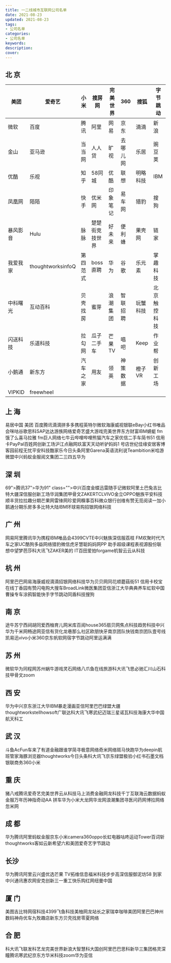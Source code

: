 ```yaml
---
title: 一二线城市互联网公司名单
date: 2021-08-23
updated: 2021-08-23
tags:
- 公司名单
categories:
- 公司名单
keywords: 
description: 
cover: 
---
```


## **北 京**

| 美团 | 爱奇艺 | 小米 | 搜房网 | 完美世界 | 360 | 搜狐 | 字节跳动 |
| ---    | ---   | ---   | ---    | ---   | ---   | ---    | ---   |
| 微软 | 百度 | 腾讯 | 阿里 | 网易 | 京东 | 滴滴 | 新浪 |
| 金山 | 亚马逊 | 当当网 | 人人贷 | 旷视 | 去哪儿网 | 乐居 | 豌豆荚 |
| 优酷 | 乐视 | 知乎 | 58同城 | 优酷 | 联想 | 明略科技 |  IBM |
| 凤凰网 | 陌陌 | 快手 | 优米网 | 印象笔记 | 易车网 | 猎豹 | 搜狗 |
| 暴风影音 | Hulu | 脉脉 | 楚楚街竞技世界 | 好未来 | 便利蜂 | 果壳网 | 链家 |
| 我爱我家 | thoughtworksinfoQ | 第四范式 | boss 直聘 | 华为 | 谷歌 | 乐元素 | 掌趣科技 |
| 中科曙光 | 互动百科 | 贝壳找房 | 蜜芽 | 浪潮集团 | 智联招聘 | 玩蟹科技 | 北京触控科技 |
| 闪送科技 | 乐道科技 | 拉勾网 | 瓜子二手车 | 芒果 TV | 唱吧  | Keep | 作业帮 |
| 小鹅通 | 新东方 | 汽车之家 | 用友 | 领英 | 神策数据 | 橙子 VR | 创新工场 |
| VIPKID | freewheel |

## **上 海**

易居中国
美团
百度腾讯滴滴拼多多携程英特尔微软海康威视银联eBay小红书唯品会咪咕谷歌思科SAP达达游族网络爱奇艺盛大游戏完美世界东方财富IBM蜻蜓 fm饿了么喜马拉雅 fm巨人网络七牛云哔哩哔哩熊猫汽车之家优信二手车简书51 信用卡PayPal百姓网创新工场沪江点融网玖富天天动听驴妈妈1 号店世纪佳缘安居客博客园前程无忧平安科技酷家乐今日头条阿里Garena英语流利说Teambition米哈游微盟中兴蚂蚁金服阅文集团二三四五华为

## **深 圳**

69">腾讯37">华为91" class="">中兴百度金蝶迅雷随手记微软阿里土巴兔吉比特大疆深信服创新工场华润集团甲骨文ZAKERTCLVIVO金立OPPO魅族平安科技顺丰货拉拉趣分期芒果网雷锋网珍爱网糗事百科微众银行创维有赞无觅阅读一加小鹅通分期乐房多多比特大陆IBM环球易购招银网络科技

## **广 州**

网易阿里腾讯华为携程IBM唯品会4399CVTE中兴魅族深信服荔枝 FM欢聚时代汽车之家UC酷狗多益网络猎豹微信虎牙慧聪妈妈网PP 助手超级课程表视源股份联想中望梦芭莎科大讯飞ZAKER美的 IT百田爱拍forgame机智云云从科技

## **杭 州**

阿里巴巴网易海康威视滴滴招银网络科技华为贝贝网同花顺蘑菇街51 信用卡校宝在线丁香园有赞闪电购大搜车BroadLink微医集团亚信浙江大华典典养车虹软中国曹操专车涂鸦智能快手字节跳动同盾科技搜狗

## **南 京**

途牛苏宁西祠胡同爱西柚育儿网米库百阅house365扇贝网焦点科技趋势科技中兴华为千米网畅途网亚信有货化龙巷那么社区欧朋快牙南京团队快钱南京团队壹号线凯易迅vivo小米360京东帆软网宿字节跳动阿里运满满

## **苏 州**

微软华为同程网苏州蜗牛游戏灵石网络八爪鱼在线旅游科大讯飞思必驰汇川山石科技甲骨文zoom

## **西 安**

华为中兴京东浙江大华IBM暴走漫画亚信阿里巴巴绿盟大疆thoughtworkstellhowsoft广联达科大讯飞寒武纪迈瑞三星诺瓦科技海康大华中国航天科工

## **武 汉**

斗鱼AcFun车来了有道金融跟谁学简寻极意网络奇米网络斑马快跑华为deepin航班管家海豚浏览器thoughtworks今日头条科大讯飞京东绿盟极验小红书石墨文档银联商务360小米

## **重 庆**

猪八戒腾讯爱奇艺完美世界云从科技马上消费金融网龙科技千丁互联海云数据蚂蚁金服万年历神指奇动AA 拼车华为小米大龙网华龙网浪潮集团寻医问药网博拉网络忽米网

## **成 都**

华为腾讯阿里蚂蚁金服京东小米camera360oppo长虹电器咕咚运动Tower百词斩thoughtworks客如云新希望六和美团爱奇艺字节跳动

## **长沙**

华为腾讯阿里云兴盛优选芒果 TV拓维信息福米科技步步高深信服御泥坊58 到家中兴通讯惠农网安克创新三一重工快乐购红网纽曼中国  

## **厦 门**

美图吉比特网宿科技4399飞鱼科技美柚网龙站长之家瑞幸咖啡美团阿里巴巴神州数码神舟优车九牧趣店新东方贝壳找房零夏网络

## **合 肥**

科大讯飞联发科艺龙完美世界新浪大智慧科大国创阿里巴巴思科新华三集团格灵深瞳腾讯寒武纪京东方华米科技zoom华为亚信
